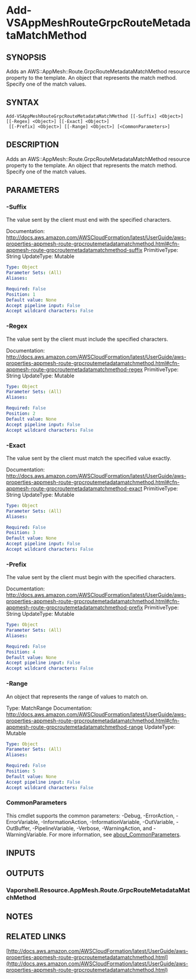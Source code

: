 # Add-VSAppMeshRouteGrpcRouteMetadataMatchMethod

## SYNOPSIS
Adds an AWS::AppMesh::Route.GrpcRouteMetadataMatchMethod resource property to the template.
An object that represents the match method.
Specify one of the match values.

## SYNTAX

```
Add-VSAppMeshRouteGrpcRouteMetadataMatchMethod [[-Suffix] <Object>] [[-Regex] <Object>] [[-Exact] <Object>]
 [[-Prefix] <Object>] [[-Range] <Object>] [<CommonParameters>]
```

## DESCRIPTION
Adds an AWS::AppMesh::Route.GrpcRouteMetadataMatchMethod resource property to the template.
An object that represents the match method.
Specify one of the match values.

## PARAMETERS

### -Suffix
The value sent by the client must end with the specified characters.

Documentation: http://docs.aws.amazon.com/AWSCloudFormation/latest/UserGuide/aws-properties-appmesh-route-grpcroutemetadatamatchmethod.html#cfn-appmesh-route-grpcroutemetadatamatchmethod-suffix
PrimitiveType: String
UpdateType: Mutable

```yaml
Type: Object
Parameter Sets: (All)
Aliases:

Required: False
Position: 1
Default value: None
Accept pipeline input: False
Accept wildcard characters: False
```

### -Regex
The value sent by the client must include the specified characters.

Documentation: http://docs.aws.amazon.com/AWSCloudFormation/latest/UserGuide/aws-properties-appmesh-route-grpcroutemetadatamatchmethod.html#cfn-appmesh-route-grpcroutemetadatamatchmethod-regex
PrimitiveType: String
UpdateType: Mutable

```yaml
Type: Object
Parameter Sets: (All)
Aliases:

Required: False
Position: 2
Default value: None
Accept pipeline input: False
Accept wildcard characters: False
```

### -Exact
The value sent by the client must match the specified value exactly.

Documentation: http://docs.aws.amazon.com/AWSCloudFormation/latest/UserGuide/aws-properties-appmesh-route-grpcroutemetadatamatchmethod.html#cfn-appmesh-route-grpcroutemetadatamatchmethod-exact
PrimitiveType: String
UpdateType: Mutable

```yaml
Type: Object
Parameter Sets: (All)
Aliases:

Required: False
Position: 3
Default value: None
Accept pipeline input: False
Accept wildcard characters: False
```

### -Prefix
The value sent by the client must begin with the specified characters.

Documentation: http://docs.aws.amazon.com/AWSCloudFormation/latest/UserGuide/aws-properties-appmesh-route-grpcroutemetadatamatchmethod.html#cfn-appmesh-route-grpcroutemetadatamatchmethod-prefix
PrimitiveType: String
UpdateType: Mutable

```yaml
Type: Object
Parameter Sets: (All)
Aliases:

Required: False
Position: 4
Default value: None
Accept pipeline input: False
Accept wildcard characters: False
```

### -Range
An object that represents the range of values to match on.

Type: MatchRange
Documentation: http://docs.aws.amazon.com/AWSCloudFormation/latest/UserGuide/aws-properties-appmesh-route-grpcroutemetadatamatchmethod.html#cfn-appmesh-route-grpcroutemetadatamatchmethod-range
UpdateType: Mutable

```yaml
Type: Object
Parameter Sets: (All)
Aliases:

Required: False
Position: 5
Default value: None
Accept pipeline input: False
Accept wildcard characters: False
```

### CommonParameters
This cmdlet supports the common parameters: -Debug, -ErrorAction, -ErrorVariable, -InformationAction, -InformationVariable, -OutVariable, -OutBuffer, -PipelineVariable, -Verbose, -WarningAction, and -WarningVariable. For more information, see [about_CommonParameters](http://go.microsoft.com/fwlink/?LinkID=113216).

## INPUTS

## OUTPUTS

### Vaporshell.Resource.AppMesh.Route.GrpcRouteMetadataMatchMethod
## NOTES

## RELATED LINKS

[http://docs.aws.amazon.com/AWSCloudFormation/latest/UserGuide/aws-properties-appmesh-route-grpcroutemetadatamatchmethod.html](http://docs.aws.amazon.com/AWSCloudFormation/latest/UserGuide/aws-properties-appmesh-route-grpcroutemetadatamatchmethod.html)


